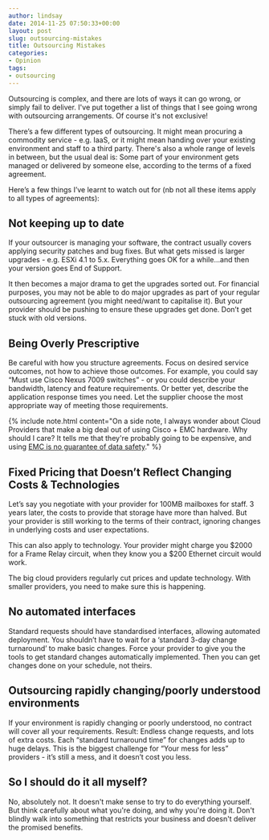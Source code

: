 ```yaml
---
author: lindsay
date: 2014-11-25 07:50:33+00:00
layout: post
slug: outsourcing-mistakes
title: Outsourcing Mistakes
categories:
- Opinion
tags:
- outsourcing
---
```


Outsourcing is complex, and there are lots of ways it can go wrong, or simply fail to deliver. I've put together a list of things that I see going wrong with outsourcing arrangements. Of course it's not exclusive!

There’s a few different types of outsourcing. It might mean procuring a commodity service - e.g. IaaS, or it might mean handing over your existing environment and staff to a third party. There's also a whole range of levels in between, but the usual deal is: Some part of your environment gets managed or delivered by someone else, according to the terms of a fixed agreement.

Here’s a few things I’ve learnt to watch out for (nb not all these items apply to all types of agreements):

## Not keeping up to date

If your outsourcer is managing your software, the contract usually covers applying security patches and bug fixes. But what gets missed is larger upgrades - e.g. ESXi 4.1 to 5.x. Everything goes OK for a while…and then your version goes End of Support.

It then becomes a major drama to get the upgrades sorted out. For financial purposes, you may not be able to do major upgrades as part of your regular outsourcing agreement (you might need/want to capitalise it). But your provider should be pushing to ensure these upgrades get done. Don’t get stuck with old versions.

## Being Overly Prescriptive

Be careful with how you structure agreements. Focus on desired service outcomes, not how to achieve those outcomes. For example, you could say “Must use Cisco Nexus 7009 switches” - or you could describe your bandwidth, latency and feature requirements. Or better yet, describe the application response times you need. Let the supplier choose the most appropriate way of meeting those requirements.

{% include note.html content="On a side note, I always wonder about Cloud Providers that make a big deal out of using Cisco + EMC hardware. Why should I care? It tells me that they're probably going to be expensive, and using [EMC is no guarantee of data safety](http://www.theregister.co.uk/2014/07/04/dimension_data_in_cloud_outage/)." %}

## Fixed Pricing that Doesn’t Reflect Changing Costs & Technologies

Let’s say you negotiate with your provider for 100MB mailboxes for staff. 3 years later, the costs to provide that storage have more than halved. But your provider is still working to the terms of their contract, ignoring changes in underlying costs and user expectations.

This can also apply to technology. Your provider might charge you $2000 for a Frame Relay circuit, when they know you a $200 Ethernet circuit would work.

The big cloud providers regularly cut prices and update technology. With smaller providers, you need to make sure this is happening.

## No automated interfaces

Standard requests should have standardised interfaces, allowing automated deployment. You shouldn’t have to wait for a ‘standard 3-day change turnaround’ to make basic changes. Force your provider to give you the tools to get standard changes automatically implemented. Then you can get changes done on your schedule, not theirs.

## Outsourcing rapidly changing/poorly understood environments

If your environment is rapidly changing or poorly understood, no contract will cover all your requirements. Result: Endless change requests, and lots of extra costs. Each “standard turnaround time” for changes adds up to huge delays. This is the biggest challenge for “Your mess for less” providers - it’s still a mess, and it doesn’t cost you less.

## So I should do it all myself?

No, absolutely not. It doesn't make sense to try to do everything yourself. But think carefully about what you're doing, and why you're doing it. Don't blindly walk into something that restricts your business and doesn't deliver the promised benefits.
